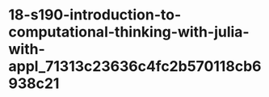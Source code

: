# 18-s190-introduction-to-computational-thinking-with-julia-with-appl_71313c23636c4fc2b570118cb6938c21